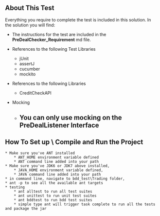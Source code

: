 About This Test
---------------

Everything you require to complete the test is included in this solution. In the solution you will find:

 * The instructions for the test are included in  the **PreDealChecker_Requirement** md file.
 * References to the following Test Libraries
    * jUnit
    * assertJ
    * cucumber
    * mockito
 * References to the following Libraries
    * CreditCheckAPI

 * Mocking
    * You can only use mocking on the PreDealListener Interface
      ---------------------------------------------------------

How To Set up \ Compile and Run the Project
-------------------------------------------
	* Make sure you've ANT installed
	    * ANT_HOME environment variable defined
	    * ANT command line added into your path
	* Make sure you've JDK6 or JDK7 above installed,
	    * JAVA_HOME environment variable defined,
	    * JAVA command line added into your path
	* in command line, navigate to bdd_test\Trading folder,
	* ant -p to see all the available ant targets
	* testing
        * ant alltest to run all test suites
        * ant unittest to run unit test suites
        * ant bddtest to run bdd test suites
        * simple type ant will trigger task complete to run all the tests and package the jar


